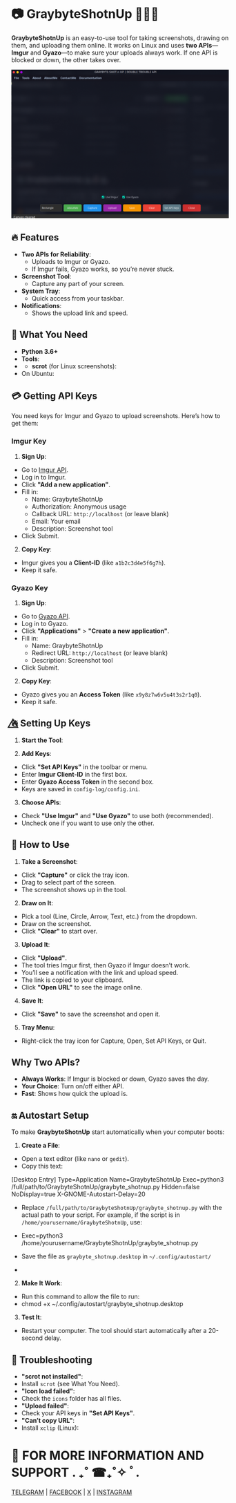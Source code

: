 # 📷 GraybyteShotnUp 🦾🗿🦾

**GraybyteShotnUp** is an easy-to-use tool for taking screenshots, drawing on them, and uploading them online. It works on Linux and uses **two APIs**—**Imgur** and **Gyazo**—to make sure your uploads always work. If one API is blocked or down, the other takes over.

![Preview](./preview-window.png)

## 🔥 Features

* **Two APIs for Reliability**:
  * Uploads to Imgur or Gyazo.
  * If Imgur fails, Gyazo works, so you’re never stuck.
* **Screenshot Tool**:
  * Capture any part of your screen.
* **System Tray**:
  * Quick access from your taskbar.
* **Notifications**:
  * Shows the upload link and speed.

## 🤔 What You Need

* **Python 3.6+**
* **Tools**:
* * **scrot** (for Linux screenshots):
* On Ubuntu:


## 💳 Getting API Keys

You need keys for Imgur and Gyazo to upload screenshots. Here’s how to get them:

### Imgur Key

1. **Sign Up**:
* Go to [Imgur API](https://api.imgur.com/oauth2/addclient).
* Log in to Imgur.
* Click **"Add a new application"**.
* Fill in:
  * Name: GraybyteShotnUp
  * Authorization: Anonymous usage
  * Callback URL: `http://localhost` (or leave blank)
  * Email: Your email
  * Description: Screenshot tool
* Click Submit.

2. **Copy Key**:
* Imgur gives you a **Client-ID** (like `a1b2c3d4e5f6g7h`).
* Keep it safe.

### Gyazo Key

1. **Sign Up**:
* Go to [Gyazo API](https://gyazo.com/api).
* Log in to Gyazo.
* Click **"Applications"** > **"Create a new application"**.
* Fill in:
  * Name: GraybyteShotnUp
  * Redirect URL: `http://localhost` (or leave blank)
  * Description: Screenshot tool
* Click Submit.

2. **Copy Key**:
* Gyazo gives you an **Access Token** (like `x9y8z7w6v5u4t3s2r1q0`).
* Keep it safe.

## 🔥⃤ Setting Up Keys

1. **Start the Tool**:


2. **Add Keys**:
* Click **"Set API Keys"** in the toolbar or menu.
* Enter **Imgur Client-ID** in the first box.
* Enter **Gyazo Access Token** in the second box.
* Keys are saved in `config-log/config.ini`.

3. **Choose APIs**:
* Check **"Use Imgur"** and **"Use Gyazo"** to use both (recommended).
* Uncheck one if you want to use only the other.

## 🗿 How to Use

1. **Take a Screenshot**:
* Click **"Capture"** or click the tray icon.
* Drag to select part of the screen.
* The screenshot shows up in the tool.

2. **Draw on It**:
* Pick a tool (Line, Circle, Arrow, Text, etc.) from the dropdown.
* Draw on the screenshot.
* Click **"Clear"** to start over.

3. **Upload It**:
* Click **"Upload"**.
* The tool tries Imgur first, then Gyazo if Imgur doesn’t work.
* You’ll see a notification with the link and upload speed.
* The link is copied to your clipboard.
* Click **"Open URL"** to see the image online.

4. **Save It**:
* Click **"Save"** to save the screenshot and open it.

5. **Tray Menu**:
* Right-click the tray icon for Capture, Open, Set API Keys, or Quit.

## Why Two APIs?

* **Always Works**: If Imgur is blocked or down, Gyazo saves the day.
* **Your Choice**: Turn on/off either API.
* **Fast**: Shows how quick the upload is.


## 🔛 Autostart Setup

To make **GraybyteShotnUp** start automatically when your computer boots:

1. **Create a File**:
* Open a text editor (like `nano` or `gedit`).
* Copy this text:

[Desktop Entry]
Type=Application
Name=GraybyteShotnUp
Exec=python3 /full/path/to/GraybyteShotnUp/graybyte_shotnup.py
Hidden=false
NoDisplay=true
X-GNOME-Autostart-Delay=20

* Replace `/full/path/to/GraybyteShotnUp/graybyte_shotnup.py` with the actual path to your script. For example, if the script is in `/home/yourusername/GraybyteShotnUp`, use:

* Exec=python3 /home/yourusername/GraybyteShotnUp/graybyte_shotnup.py

* Save the file as `graybyte_shotnup.desktop` in `~/.config/autostart/`
* 
2. **Make It Work**:
* Run this command to allow the file to run:
* chmod +x ~/.config/autostart/graybyte_shotnup.desktop

3. **Test It**:
* Restart your computer. The tool should start automatically after a 20-second delay.


## 🚨 Troubleshooting

* **"scrot not installed"**:
* Install `scrot` (see What You Need).
* **"Icon load failed"**:
* Check the `icons` folder has all files.
* **"Upload failed"**:
* Check your API keys in **"Set API Keys"**.
* **"Can’t copy URL"**:
* Install `xclip` (Linux):


# 📨 FOR MORE INFORMATION AND SUPPORT . ₊˚ ☎︎₊˚✧ ﾟ.

[TELEGRAM](https://t.me/rex_cc) | 
[FACEBOOK](https://www.facebook.com/graybyt3) | 
[X](https://x.com/gray_byte) | 
[INSTAGRAM](https://www.instagram.com/gray_byte)
